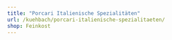 ```yaml
---
title: "Porcari Italienische Spezialitäten"
url: /kuehbach/porcari-italienische-spezialitaeten/
shop: Feinkost
---
```

